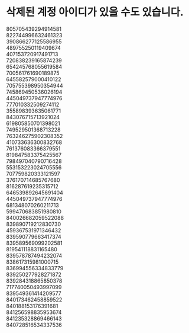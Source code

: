 # 삭제된 계정 아이디가 있을 수도 있습니다.  
805705439294914581  
822744996632461323  
390866277125586955  
489755250119409674  
407153720917491713  
720838239165874239  
654245768055619584  
700561761690189875  
645582579000410122  
705755398950354944  
745869450536026194  
445049737947774976  
777010332509274112  
355898393635061771  
843076715713921024  
619805850701398021  
749529501368713228  
763246275902308352  
410733636300832768  
761376083366379551  
819847583375425567  
798497040790716428  
553153223024705556  
707759820333121597  
376170714685767680  
816287619235315712  
646539892645691404  
445049737947774976  
681348070260211713  
599470683851980810  
840026682059522088  
839890719212830730  
459367531971346432  
839590779663417374  
839589569099202581  
819541118831165480  
839578787494232074  
838617315981000715  
836994556334833779  
839250277928271872  
839284318865850378  
717740050493997099  
839549361414209577  
840173462458859522  
840188153176391681  
841256598835953674  
841235328869466143  
840728516534337536
